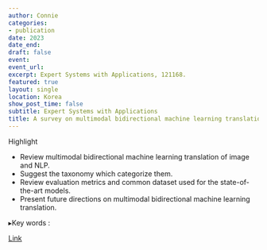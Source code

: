```yaml
---
author: Connie
categories:
- publication
date: 2023
date_end: 
draft: false
event: 
event_url: 
excerpt: Expert Systems with Applications, 121168.
featured: true
layout: single
location: Korea 
show_post_time: false
subtitle: Expert Systems with Applications
title: A survey on multimodal bidirectional machine learning translation of image and natural language processing
---
```



Highlight

- Review multimodal bidirectional machine learning translation of image and NLP.
- Suggest the taxonomy which categorize them.
- Review evaluation metrics and common dataset used for the state-of-the-art models.
- Present future directions on multimodal bidirectional machine learning translation.

▸Key words : 


[Link]("https://doi.org/10.1016/j.eswa.2023.121168")
